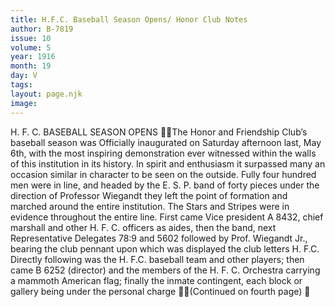```yaml
---
title: H.F.C. Baseball Season Opens/ Honor Club Notes
author: B-7819
issue: 10
volume: 5
year: 1916
month: 19
day: V
tags:
layout: page.njk
image:
---
```

H. F. C. BASEBALL SEASON OPENS The Honor and Friendship Club’s baseball season was Officially inaugurated on Saturday afternoon last, May 6th, with the most inspiring demonstration ever witnessed within the walls of this institution in its history. In spirit and enthusiasm it surpassed many an occasion similar in character to be seen on the outside. Fully four hundred men were in line, and headed by the E. S. P. band of forty pieces under the direction of Professor Wiegandt they left the point of formation and marched around the entire institution. The Stars and Stripes were in evidence throughout the entire line. First came Vice president A 8432, chief marshall and other H. F. C. officers as aides, then the band, next Representative Delegates 78:9 and 5602 followed by Prof. Wiegandt Jr., bearing the club pennant upon which was displayed the club letters H. F.C. Directly following was the H. F.C. baseball team and other players; then came B 6252 (director) and the members of the H. F. C. Orchestra carrying a mammoth American flag; finally the inmate contingent, each block or gallery being under the personal charge (Continued on fourth page) 
